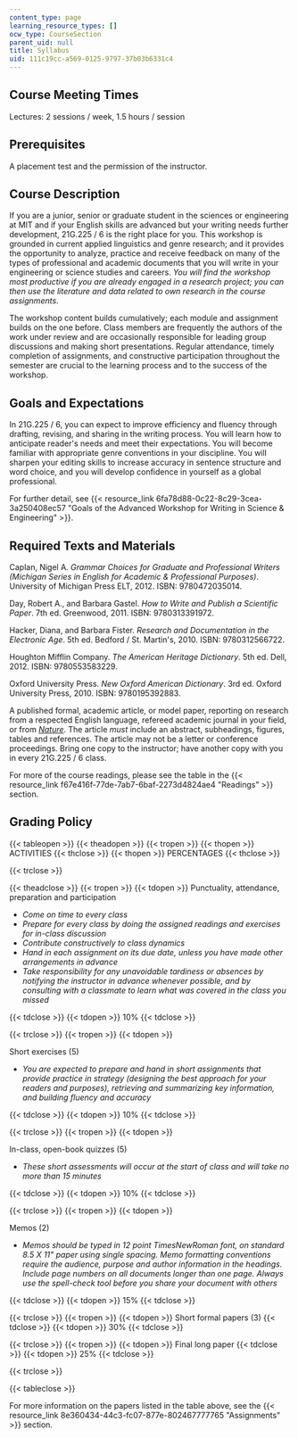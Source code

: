 ```yaml
---
content_type: page
learning_resource_types: []
ocw_type: CourseSection
parent_uid: null
title: Syllabus
uid: 111c19cc-a569-0125-9797-37b03b6331c4
---
```


Course Meeting Times
--------------------

Lectures: 2 sessions / week, 1.5 hours / session

Prerequisites
-------------

A placement test and the permission of the instructor.

Course Description
------------------

If you are a junior, senior or graduate student in the sciences or engineering at MIT and if your English skills are advanced but your writing needs further development, 21G.225 / 6 is the right place for you. This workshop is grounded in current applied linguistics and genre research; and it provides the opportunity to analyze, practice and receive feedback on many of the types of professional and academic documents that you will write in your engineering or science studies and careers. _You will find the workshop most productive if you are already engaged in a research project; you can then use the literature and data related to own research in the course assignments_.

The workshop content builds cumulatively; each module and assignment builds on the one before. Class members are frequently the authors of the work under review and are occasionally responsible for leading group discussions and making short presentations. Regular attendance, timely completion of assignments, and constructive participation throughout the semester are crucial to the learning process and to the success of the workshop.

Goals and Expectations
----------------------

In 21G.225 / 6, you can expect to improve efficiency and fluency through drafting, revising, and sharing in the writing process. You will learn how to anticipate reader's needs and meet their expectations. You will become familiar with appropriate genre conventions in your discipline. You will sharpen your editing skills to increase accuracy in sentence structure and word choice, and you will develop confidence in yourself as a global professional.

For further detail, see {{< resource_link 6fa78d88-0c22-8c29-3cea-3a250408ec57 "Goals of the Advanced Workshop for Writing in Science & Engineering" >}}.

Required Texts and Materials
----------------------------

Caplan, Nigel A. _Grammar Choices for Graduate and Professional Writers (Michigan Series in English for Academic & Professional Purposes)_. University of Michigan Press ELT, 2012. ISBN: 9780472035014.

Day, Robert A., and Barbara Gastel. _How to Write and Publish a Scientific Paper_. 7th ed. Greenwood, 2011. ISBN: 9780313391972.

Hacker, Diana, and Barbara Fister. _Research and Documentation in the Electronic Age_. 5th ed. Bedford / St. Martin's, 2010. ISBN: 9780312566722.

Houghton Mifflin Company. _The American Heritage Dictionary_. 5th ed. Dell, 2012. ISBN: 9780553583229.

Oxford University Press. _New Oxford American Dictionary_. 3rd ed. Oxford University Press, 2010. ISBN: 9780195392883.

A published formal, academic article, or model paper, reporting on research from a respected English language, refereed academic journal in your field, or from [_Nature_](http://www.nature.com/nature/index.html). The article _must_ include an abstract, subheadings, figures, tables and references. The article may not be a letter or conference proceedings. Bring one copy to the instructor; have another copy with you in every 21G.225 / 6 class.

For more of the course readings, please see the table in the {{< resource_link f67e416f-77de-7ab7-6baf-2273d4824ae4 "Readings" >}} section.

Grading Policy
--------------

{{< tableopen >}}
{{< theadopen >}}
{{< tropen >}}
{{< thopen >}}
ACTIVITIES
{{< thclose >}}
{{< thopen >}}
PERCENTAGES
{{< thclose >}}

{{< trclose >}}

{{< theadclose >}}
{{< tropen >}}
{{< tdopen >}}
Punctuality, attendance, preparation and participation

*   _Come on time to every class_
*   _Prepare for every class by doing the assigned readings and exercises for in-class discussion_
*   _Contribute constructively to class dynamics_
*   _Hand in each assignment on its due date, unless you have made other arrangements in advance_
*   _Take responsibility for any unavoidable tardiness or absences by notifying the instructor in advance whenever possible, and by consulting with a classmate to learn what was covered in the class you missed_


{{< tdclose >}}
{{< tdopen >}}
10%
{{< tdclose >}}

{{< trclose >}}
{{< tropen >}}
{{< tdopen >}}


Short exercises (5)

*   _You are expected to prepare and hand in short assignments that provide practice in strategy (designing the best approach for your readers and purposes), retrieving and summarizing key information, and building fluency and accuracy_


{{< tdclose >}}
{{< tdopen >}}
10%
{{< tdclose >}}

{{< trclose >}}
{{< tropen >}}
{{< tdopen >}}


In-class, open-book quizzes (5)

*   _These short assessments will occur at the start of class and will take no more than 15 minutes_


{{< tdclose >}}
{{< tdopen >}}
10%
{{< tdclose >}}

{{< trclose >}}
{{< tropen >}}
{{< tdopen >}}


Memos (2)

*   _Memos should be typed in 12 point TimesNewRoman font, on standard 8.5 X 11" paper using single spacing. Memo formatting conventions require the audience, purpose and author information in the headings. Include page numbers on all documents longer than one page. Always use the spell-check tool before you share your document with others_


{{< tdclose >}}
{{< tdopen >}}
15%
{{< tdclose >}}

{{< trclose >}}
{{< tropen >}}
{{< tdopen >}}
Short formal papers (3)
{{< tdclose >}}
{{< tdopen >}}
30%
{{< tdclose >}}

{{< trclose >}}
{{< tropen >}}
{{< tdopen >}}
Final long paper
{{< tdclose >}}
{{< tdopen >}}
25%
{{< tdclose >}}

{{< trclose >}}

{{< tableclose >}}

For more information on the papers listed in the table above, see the {{< resource_link 8e360434-44c3-fc07-877e-802467777765 "Assignments" >}} section.